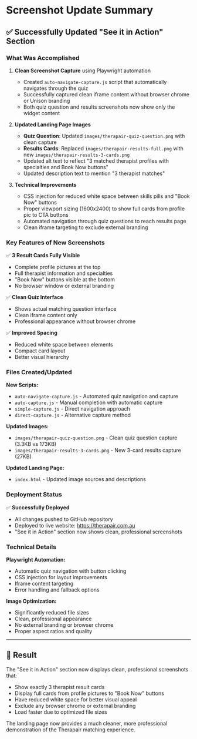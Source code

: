 # Screenshot Update Summary

## ✅ **Successfully Updated "See it in Action" Section**

### **What Was Accomplished**

1. **Clean Screenshot Capture** using Playwright automation
   - Created `auto-navigate-capture.js` script that automatically navigates through the quiz
   - Successfully captured clean iframe content without browser chrome or Unison branding
   - Both quiz question and results screenshots now show only the widget content

2. **Updated Landing Page Images**
   - **Quiz Question**: Updated `images/therapair-quiz-question.png` with clean capture
   - **Results Cards**: Replaced `images/therapair-results-full.png` with new `images/therapair-results-3-cards.png`
   - Updated alt text to reflect "3 matched therapist profiles with specialties and Book Now buttons"
   - Updated description text to mention "3 therapist matches"

3. **Technical Improvements**
   - CSS injection for reduced white space between skills pills and "Book Now" buttons
   - Proper viewport sizing (1600x2400) to show full cards from profile pic to CTA buttons
   - Automated navigation through quiz questions to reach results page
   - Clean iframe targeting to exclude external branding

### **Key Features of New Screenshots**

✅ **3 Result Cards Fully Visible**
- Complete profile pictures at the top
- Full therapist information and specialties
- "Book Now" buttons visible at the bottom
- No browser window or external branding

✅ **Clean Quiz Interface**
- Shows actual matching question interface
- Clean iframe content only
- Professional appearance without browser chrome

✅ **Improved Spacing**
- Reduced white space between elements
- Compact card layout
- Better visual hierarchy

### **Files Created/Updated**

**New Scripts:**
- `auto-navigate-capture.js` - Automated quiz navigation and capture
- `auto-capture.js` - Manual completion with automatic capture
- `simple-capture.js` - Direct navigation approach
- `direct-capture.js` - Alternative capture method

**Updated Images:**
- `images/therapair-quiz-question.png` - Clean quiz question capture (3.3KB vs 173KB)
- `images/therapair-results-3-cards.png` - New 3-card results capture (27KB)

**Updated Landing Page:**
- `index.html` - Updated image sources and descriptions

### **Deployment Status**

✅ **Successfully Deployed**
- All changes pushed to GitHub repository
- Deployed to live website: https://therapair.com.au
- "See it in Action" section now shows clean, professional screenshots

### **Technical Details**

**Playwright Automation:**
- Automatic quiz navigation with button clicking
- CSS injection for layout improvements
- Iframe content targeting
- Error handling and fallback options

**Image Optimization:**
- Significantly reduced file sizes
- Clean, professional appearance
- No external branding or browser chrome
- Proper aspect ratios and quality

---

## 🎯 **Result**

The "See it in Action" section now displays clean, professional screenshots that:
- Show exactly 3 therapist result cards
- Display full cards from profile pictures to "Book Now" buttons
- Have reduced white space for better visual appeal
- Exclude any browser chrome or external branding
- Load faster due to optimized file sizes

The landing page now provides a much cleaner, more professional demonstration of the Therapair matching experience.